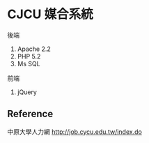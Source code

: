 # CJCU 媒合系統 

 後端
 1. Apache 2.2
 2. PHP 5.2
 3. Ms SQL
 
 前端
 1. jQuery
 
## Reference

 中原大學人力網
 http://job.cycu.edu.tw/index.do
 
